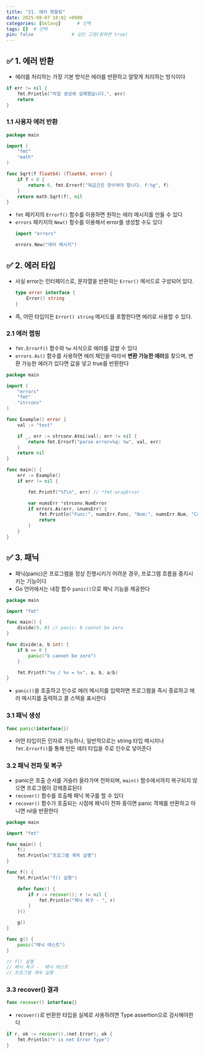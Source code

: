 ```yaml
---
title: "21. 에러 핸들링"
date: 2025-08-07 18:02 +0900
categories: [Golang]      # 선택
tags: []  # 선택
pin: false              # 상단 고정(원하면 true)
---
```

## ✅ 1. 에러 반환
- 에러를 처리하는 가장 기본 방식은 에러를 반환하고 알맞게 처리하는 방식이다
```go
if err != nil {
	fmt.Println("파일 생성에 실패했습니다.", err)
	return
}
```

### 1.1 사용자 에러 반환
```go
package main

import (
	"fmt"
	"math"
)

func Sqrt(f float64) (float64, error) {
	if f < 0 {
		return 0, fmt.Errorf("제곱근은 양수여야 합니다. f:%g", f)
	}
	return math.Sqrt(f), nil
}
```
- `fmt` 패키지의 `Errorf()` 함수를 이용하면 원하는 에러 메시지를 만들 수 있다
- `errors` 패키지의 `New()` 함수를 이용해서 error를 생성할 수도 있다
	```go
	import "errors"
	
	errors.New("에러 메시지")
	```

## ✅ 2. 에러 타입

- 사실 error는 인터페이스로, 문자열을 반환하는 `Error()` 메서드로 구성되어 있다.
	```go
	type error interface {
		Error() string
	}
	```
- 즉, 어떤 타입이든 `Error() string` 메서드를 포함한다면 에러로 사용할 수 있다.
### 2.1 에러 랩핑
- `fmt.Errorf()` 함수와 `%w` 서식으로 에러를 감쌀 수 있다
- `errors.As()` 함수를 사용하면 에러 체인을 따라서 **변환 가능한 에러**를 찾으며, 변환 가능한 에러가 있다면 값을 넣고 true를 반환한다
```go
package main

import (
	"errors"
	"fmt"
	"strconv"
)

func Example() error {
	val := "test"

	if _, err := strconv.Atoi(val); err != nil {
		return fmt.Errorf("parse error=%q: %w", val, err)
	}
	return nil
}

func main() {
	err := Example()
	if err != nil {

		fmt.Printf("%T\n", err) // *fmt.wrapError

		var numsErr *strconv.NumError
		if errors.As(err, &numsErr) {
			fmt.Println("Func:", numsErr.Func, "Num:", numsErr.Num, "Cause:", numsErr.Err) // Func: Atoi Num: test Cause: invalid syntax
			return
		}
	}
}
```

## ✅ 3. 패닉
- 패닉(panic)은 프로그램을 정상 진행시키기 어려운 경우, 프로그램 흐름을 중지시키는 기능이다
- Go 언어에서는 내장 함수 `panic()`으로 패닉 기능을 제공한다
```go
package main

import "fmt"

func main() {
	divide(9, 0) // panic: b cannot be zero
}

func divide(a, b int) {
	if b == 0 {
		panic("b cannot be zero")
	}

	fmt.Printf("%v / %v = %v", a, b, a/b)
}
```
- `panic()`을 호출하고 인수로 에러 메시지를 입력하면 프로그램을 즉시 종료하고 에러 메시지를 출력하고 콜 스택을 표시한다

### 3.1 패닉 생성
```go
func panic(interface{})
```
- 어떤 타입이든 인자로 가능하나, 일반적으로는 string 타입 메시지나 `fmt.Errorf()`를 통해 만든 에러 타입을 주로 인수로 넣어준다

### 3.2 패닉 전파 및 복구
- panic은 호출 순서를 거슬러 올라가며 전파되며, `main()` 함수에서까지 복구되지 않으면 프로그램이 강제종료된다
- `recover()` 함수를 호출해 패닉 복구를 할 수 있다
- `recover()` 함수가 호출되는 시점에 패닉이 전파 중이면 panic 객체를 반환하고 아니면 nil을 반환한다
```go
package main

import "fmt"

func main() {
	f()
	fmt.Println("프로그램 계쏙 실행")
}

func f() {
	fmt.Println("f() 실행")

	defer func() {
		if r := recover(); r != nil {
			fmt.Println("패닉 복구 - ", r)
		}
	}()

	g()
}

func g() {
	panic("패닉 테스트")
}

// f() 실행
// 패닉 복구 -  패닉 테스트
// 프로그램 계쏙 실행
```
### 3.3 recover() 결과
```go
func recover() interface{}
```
- `recover()`로 반환한 타입을 실제로 사용하려면 Type assertion으로 검사해야한다
```go
if r, ok := recover().(net.Error); ok {
	fmt.Println("r is net Error Type")
}
```